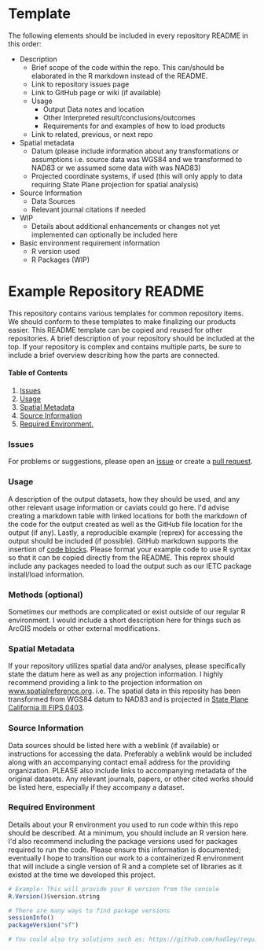 # Template
The following elements should be included in every repository README in this order:
- Description
  - Brief scope of the code within the repo. This can/should be elaborated in the R markdown instead of the README.
  - Link to repository issues page
  - Link to GitHub page or wiki (if available)
  - Usage
    - Output Data notes and location
    - Other Interpreted result/conclusions/outcomes
    - Requirements for and examples of how to load products
  - Link to related, previous, or next repo
- Spatial metadata
  - Datum (please include information about any transformations or assumptions i.e. source data was WGS84 and we transformed to NAD83 or we assumed some data with was NAD83)
  - Projected coordinate systems, if used (this will only apply to data requiring State Plane projection for spatial analysis)
- Source Information
  - Data Sources
  - Relevant journal citations if needed
- WIP
  - Details about additional enhancements or changes not yet implemented can optionally be included here
- Basic environment requirement information
  - R version used
  - R Packages (WIP)
   
# Example Repository README
This repository contains various templates for common repository items. We should conform to these templates to make finalizing our products easier. This README template can be copied and reused for other repositories. A brief description of your repository should be included at the top. If your repository is complex and contains multiple parts, be sure to include a brief overview describing how the parts are connected.

#### Table of Contents

1. [Issues](#issues)
2. [Usage](#usage)
3. [Spatial Metadata](#spatial-metadata)
4. [Source Information](#source-information)
5. [Required Environment.](#required-environment)

### Issues
For problems or suggestions, please open an [issue](https://github.com/WWU-IETC-R-Collab/Template/issues) or create a [pull request](https://github.com/WWU-IETC-R-Collab/Template/pulls).
### Usage
A description of the output datasets, how they should be used, and any other relevant usage information or caviats could go here.
I'd advise creating a markdown table with linked locations for both the markdown of the code for the output created as well as the GitHub file location for the output (if any).
Lastly, a reproducible example (reprex) for accessing the output should be included (if possible). GitHub markdown supports the insertion of [code blocks](https://guides.github.com/features/mastering-markdown/). Please format your example code to use R syntax so that it can be copied directly from the README. This reprex should include any packages needed to load the output such as our IETC package install/load information.
### Methods (optional)
Sometimes our methods are complicated or exist outside of our regular R environment. I would include a short description here for things such as ArcGIS models or other external modifications.
### Spatial Metadata
If your repository utilizes spatial data and/or analyses, please specifically state the datum here as well as any projection information. I highly recommend providing a link to the projection information on www.spatialreference.org. i.e. The spatial data in this reposity has been transformed from WGS84 datum to NAD83 and is projected in [State Plane California III FIPS 0403](https://www.spatialreference.org/ref/esri/102643/).
### Source Information
Data sources should be listed here with a weblink (if available) or instructions for accessing the data. Preferably a weblink would be included along with an accompanying contact email address for the providing organization. PLEASE also include links to accompanying metadata of the original datasets.
Any relevant journals, papers, or other cited works should be listed here, especially if they accompany a dataset.
### Required Environment
Details about your R environment you used to run code within this repo should be described. At a minimum, you should include an R version here. I'd also recommend including the package versions used for packages required to run the code. Please ensure this information is documented; eventually I hope to transition our work to a containerized R environment that will include a single version of R and a complete set of libraries as it existed at the time we developed this project.

```R
# Example: This will provide your R version from the console
R.Version()$version.string

# There are many ways to find package versions
sessionInfo()
packageVersion("sf")

# You could also try solutions such as: https://github.com/hadley/requirements
```



